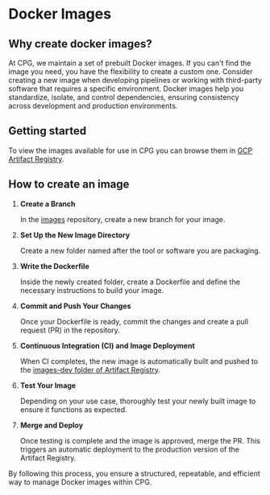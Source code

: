 # Docker Images

## Why create docker images?

At CPG, we maintain a set of prebuilt Docker images. If you can't find the image you need, you have the flexibility to create a custom one. Consider creating a new image when developing pipelines or working with third-party software that requires a specific environment. Docker images help you standardize, isolate, and control dependencies, ensuring consistency across development and production environments.

## Getting started

To view the images available for use in CPG you can browse them in
[GCP Artifact Registry](https://console.cloud.google.com/artifacts/docker/cpg-common/australia-southeast1/images?orgonly=true&project=cpg-common&supportedpurview=project).

## How to create an image

1. **Create a Branch**

    In the [images](https://github.com/populationgenomics/images) repository, create a new branch for your image.

2. **Set Up the New Image Directory**

    Create a new folder named after the tool or software you are packaging.
3. **Write the Dockerfile**

    Inside the newly created folder, create a Dockerfile and define the necessary instructions to build your image.

4. **Commit and Push Your Changes**

    Once your Dockerfile is ready, commit the changes and create a pull request (PR) in the repository.

5. **Continuous Integration (CI) and Image Deployment**

    When CI completes, the new image is automatically built and pushed to the [images-dev folder of Artifact Registry](https://console.cloud.google.com/artifacts/docker/cpg-common/australia-southeast1/images-dev?orgonly=true&project=cpg-common&supportedpurview=project).

6. **Test Your Image**

    Depending on your use case, thoroughly test your newly built image to ensure it functions as expected.

7. **Merge and Deploy**

    Once testing is complete and the image is approved, merge the PR. This triggers an automatic deployment to the production version of the Artifact Registry.

By following this process, you ensure a structured, repeatable, and efficient way to manage Docker images within CPG.
